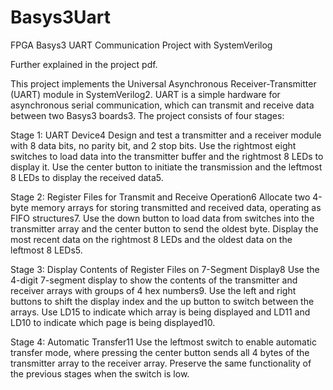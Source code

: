 # Basys3Uart
FPGA Basys3 UART Communication Project with SystemVerilog

Further explained in the project pdf.

This project implements the Universal Asynchronous Receiver-Transmitter (UART) module in SystemVerilog2. UART is a simple hardware for asynchronous serial communication, which can transmit and receive data between two Basys3 boards3. The project consists of four stages:

Stage 1: UART Device4
Design and test a transmitter and a receiver module with 8 data bits, no parity bit, and 2 stop bits.
Use the rightmost eight switches to load data into the transmitter buffer and the rightmost 8 LEDs to display it.
Use the center button to initiate the transmission and the leftmost 8 LEDs to display the received data5.

Stage 2: Register Files for Transmit and Receive Operation6
Allocate two 4-byte memory arrays for storing transmitted and received data, operating as FIFO structures7.
Use the down button to load data from switches into the transmitter array and the center button to send the oldest byte.
Display the most recent data on the rightmost 8 LEDs and the oldest data on the leftmost 8 LEDs5.

Stage 3: Display Contents of Register Files on 7-Segment Display8
Use the 4-digit 7-segment display to show the contents of the transmitter and receiver arrays with groups of 4 hex numbers9.
Use the left and right buttons to shift the display index and the up button to switch between the arrays.
Use LD15 to indicate which array is being displayed and LD11 and LD10 to indicate which page is being displayed10.

Stage 4: Automatic Transfer11
Use the leftmost switch to enable automatic transfer mode, where pressing the center button sends all 4 bytes of the transmitter array to the receiver array.
Preserve the same functionality of the previous stages when the switch is low.
